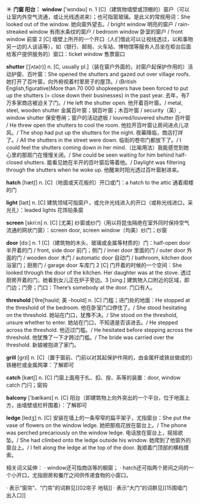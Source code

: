 ☀ <span class="category">**门窗 阳台：**</span>
<span class="vocabulary">**window**</span> ['wɪndəʊ] 
<span class="definition">n. 1 [C]（建筑物墙壁或顶棚的）窗户（可以让室内外空气流通，或让光线透进来）；也可指窗玻璃。是此义的常规用词：</span>She looked out of the window. 她向窗外望去。/ bright window 明亮的窗户 / rain-streaked window 有雨水条纹的窗户 / bedroom window 卧室的窗户 / front window 前窗 <span class="definition">2 [C] 墙壁上所开的一个开口（人们借此可以让视线透过，以和事物另一边的人谈话等），如（银行、邮局、火车站、博物馆等服务人员坐在柜台后面给客户提供服务的）窗口：</span>ticket window 售票窗口
           
<span class="vocabulary">**shutter**</span> [ˈʃʌtə(r)]
<span class="definition">n. [C, usually pl.]（装在窗户外面的，对窗户起保护作用的）活动护窗、百叶窗：</span>She opened the shutters and gazed out over village roofs. 她打开了百叶窗，向外俯视着村里房子的屋顶。/ (British English,figurative)More than 70 000 shopkeepers have been forced to put up the shutters (= close down their businesses) in the past year. 去年，有7万多家商店被迫关了门。/ He left the shutter open. 他开着百叶窗。/ metal, steel, wooden shutter 金属百叶窗；钢百叶窗；木百叶窗 / security（英）, window shutter 保安卷闸；窗户的活动遮板 / louvred/louvered shutter 百叶窗 / He threw open the shutters to cool the room. 他拉开百叶窗让房间进点儿凉风。/ The shop had put up the shutters for the night. 夜幕降临，商店打烊了。/ All the shutters in the street were down. 临街的卷帘门都放下了。/ I could feel the shutters coming down in her mind.（比喻用法）我能感觉到她心里的那扇门在慢慢关闭。/ She could be seen waiting for him behind half-closed shutters. 能看见她在半开的百叶窗后等着他。/ Daylight was filtering through the shutters when he woke up. 他醒来时阳光透过百叶窗射进来。

<span class="vocabulary">**hatch**</span> [hætʃ] 
<span class="definition">n. [C]（地面或天花板的）开口或门：</span>a hatch to the attic 通着阁楼的门

<span class="vocabulary">**light**</span> [laɪt] 
<span class="definition">n. [C] 建筑领域可指窗户，或允许光线进入的开口（或称光线进口，采光孔）：</span>leaded lights 花饰铅条窗

<span class="vocabulary">**screen**</span> [skri:n] 
<span class="definition">n. [C] [尤美] 纱窗或纱门（用以将昆虫隔绝在室外同时保持空气流通的网状门窗）：</span>screen door, screen window（均美）纱门；纱窗

<span class="vocabulary">**door**</span> [dɔ:] 
<span class="definition">n. 1 [C]（建筑物的木头、玻璃或金属等材质的）门：</span>half-open door 半开着的门 / front, side door 前门；侧门 / inner door 里面的门 / outer door 外面的门 / wooden door 木门 / automatic door 自动门 / bathroom, kitchen door 浴室门；厨房门 / garage door 车库门 <span class="definition">2 [C] 门开着的时候的一个空间：</span>She looked through the door of the kitchen. Her daughter was at the stove. 透过厨房开着的门，她看到女儿正在炉子旁边。<span class="definition">3 [sing.] 建筑物入口附近的区域，即门边；门旁；门口：</span>There’s somebody at the door. 门口有人。
           
<span class="vocabulary">**threshold**</span> [ˈθreʃhəʊld; 美 -hoʊld]
<span class="definition">n. [C] 门槛；进门处的地面：</span>He stopped at the threshold of the bedroom. 他在卧室门口停住了。/ She stood hesitating on the threshold. 她站在门口，犹豫不决。/ She stood on the threshold, unsure whether to enter. 她站在门口，不知道是否该进去。/ He stepped across the threshold. 他迈过门槛。/ He hesitated before stepping across the threshold. 他犹豫了一下才跨过门槛。/ The bride was carried over the threshold. 新娘被抱进了家门。

<span class="vocabulary">**grill**</span> [ɡrɪl] 
<span class="definition">n. [C]（置于窗前、门前以对其起保护作用的，由金属杆或铁丝做成的）铁栅栏或金属网罩：</span>了解即可

<span class="vocabulary">**catch**</span> [kætʃ] 
<span class="definition">n. [C] 门窗上面用于扎、扣、拴、系等的装置：</span>door, window catch 门闩；窗钩

<span class="vocabulary">**balcony**</span> ['bælkənɪ] 
<span class="definition">n. [C] 阳台（即建筑物上向外突出的一个平台，位于地面上方，由墙壁或栏杆围着）：</span>了解即可
           
<span class="vocabulary">**ledge**</span> [ledʒ]
<span class="definition">n. [C] 安装在墙上的一条窄窄的扁平架子，尤指窗台：</span>She put the vase of flowers on the window ledge. 她把那瓶花放在窗台上。/ The phone was perched precariously on the window ledge. 电话放在窗台上，摇摇欲坠。/ She had climbed onto the ledge outside his window. 她爬到了他窗外的窗台上。/ I felt along the ledge at the top of the door. 我顺着门顶部的横档摸索。

相关词义延伸：
· window还可指商店等的橱窗；
· hatch还可指两个房间之间的一个小开口，尤指厨房和餐厅之间供传递食物的小窗口。

· 表示“窗帘”、“门帘”的词群见[[02帘子 地毯]]
· 表示“大门”的词群见[[15围墙门 出入口]]
